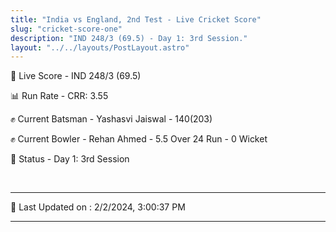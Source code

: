 ```yaml
---
title: "India vs England, 2nd Test - Live Cricket Score"
slug: "cricket-score-one"
description: "IND 248/3 (69.5) - Day 1: 3rd Session."
layout: "../../layouts/PostLayout.astro"
---
```


🔴 Live Score - IND 248/3 (69.5)  

📊 Run Rate - CRR: 3.55  

✊ Current Batsman - Yashasvi Jaiswal - 140(203)  

✊ Current Bowler - Rehan Ahmed - 5.5 Over 24 Run - 0 Wicket  

📑 Status - Day 1: 3rd Session

<br />

***

📝 Last Updated on : 2/2/2024, 3:00:37 PM

***

